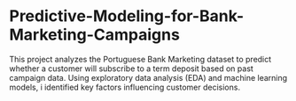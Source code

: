 # Predictive-Modeling-for-Bank-Marketing-Campaigns
This project analyzes the Portuguese Bank Marketing dataset to predict whether a customer will subscribe to a term deposit based on past campaign data. Using exploratory data analysis (EDA) and machine learning models, i identified key factors influencing customer decisions.

